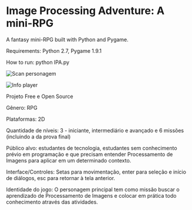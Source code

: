 Image Processing Adventure: A mini-RPG
====================

A fantasy mini-RPG built with Python and Pygame.

Requirements: Python 2.7, Pygame 1.9.1

How to run: python IPA.py


![Scan personagem](https://mpow1w.dm.files.1drv.com/y4mYQ-vvUThXYmNd6S7BG38PQ-AgC7gHhdH1KK-qRbHJ7-y1bkgJ3cJgxU9Gv0vcsJaYTb3hPBHsvfkqO32m1BHCWHLwwV2Scc8ZnCAGp9_Rtkah6CBh9W7cPaQyLsqZLXRj4ujZb240voYY0tI6J5MwvYNT6ZK2C2Z_KIh0qYL_xWnOhCQA6iTqe3wsyGtd5f5WGaHpv-48-1UdHHY1-50dA/02.png?psid=1)

![Info player](https://m5ow1w.dm.files.1drv.com/y4mruyLVpY4vL_N0CXFqYiTW-y5rMlkBqDF1G0j2m9pSguT4lzwypkldPVOsfAbi-spNsP_SkAji5jNTHWDuDLHp0VBWMeWiqWVkLSWYg5hsd5F-8QGNNrTtyHV4DwShkBGoa3PAPCQTCLhxJZABYifCCUZugEk-kDh26F3x7JzCKxZW0Y5tMphXnM446WPEIqDmS5hCyDyPBMkbb3I0A1uPQ/01.jpeg?psid=1)

Projeto Free e Open Source 

Gênero: RPG

Plataformas: 2D

Quantidade de níveis: 3 - iniciante, intermediário e avançado e 6 missões (incluindo a da prova final)

Público alvo: estudantes de tecnologia, estudantes sem conhecimento prévio em programação e que precisam entender Processamento de Imagens para aplicar em um determinado contexto.

Interface/Controles: Setas para movimentação, enter para seleção e início de diálogos,  esc para retornar à tela anterior.

Identidade do jogo: O personagem principal tem como missão buscar o aprendizado de Processamento de Imagens e colocar em prática todo conhecimento através das atividades.

